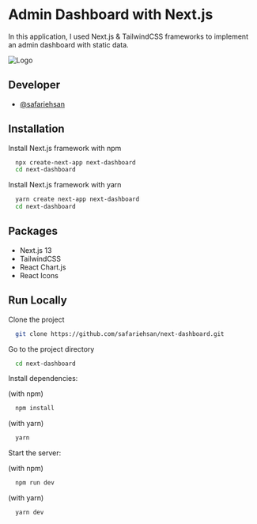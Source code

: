 
# Admin Dashboard with Next.js

In this application, I used Next.js & TailwindCSS frameworks to implement an admin dashboard with static data.




![Logo](https://rahkarino.com/wp-content/uploads/2023/02/dash.png)


## Developer

- [@safariehsan](https://www.github.com/safariehsan)


## Installation

Install Next.js framework with npm

```bash
  npx create-next-app next-dashboard
  cd next-dashboard
```

Install Next.js framework with yarn

```bash
  yarn create next-app next-dashboard
  cd next-dashboard
```
    
## Packages

- Next.js 13
- TailwindCSS
- React Chart.js
- React Icons
## Run Locally

Clone the project

```bash
  git clone https://github.com/safariehsan/next-dashboard.git
```

Go to the project directory

```bash
  cd next-dashboard
```

Install dependencies:

(with npm)

```bash
  npm install
```
(with yarn)
```bash
  yarn
```

Start the server:

(with npm)

```bash
  npm run dev
```
(with yarn)
```bash
  yarn dev
```
